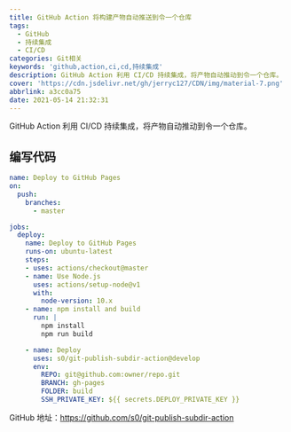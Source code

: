 ```yaml
---
title: GitHub Action 将构建产物自动推送到令一个仓库
tags:
  - GitHub
  - 持续集成
  - CI/CD
categories: Git相关
keywords: 'github,action,ci,cd,持续集成'
description: GitHub Action 利用 CI/CD 持续集成，将产物自动推动到令一个仓库。
cover: 'https://cdn.jsdelivr.net/gh/jerryc127/CDN/img/material-7.png'
abbrlink: a3cc0a75
date: 2021-05-14 21:32:31
---
```


GitHub Action 利用 CI/CD 持续集成，将产物自动推动到令一个仓库。

## 编写代码

``` yml
name: Deploy to GitHub Pages
on:
  push: 
    branches: 
      - master

jobs:
  deploy:
    name: Deploy to GitHub Pages
    runs-on: ubuntu-latest    
    steps:
    - uses: actions/checkout@master
    - name: Use Node.js
      uses: actions/setup-node@v1
      with:
        node-version: 10.x
    - name: npm install and build
      run: |
        npm install
        npm run build

    - name: Deploy
      uses: s0/git-publish-subdir-action@develop
      env:
        REPO: git@github.com:owner/repo.git
        BRANCH: gh-pages
        FOLDER: build
        SSH_PRIVATE_KEY: ${{ secrets.DEPLOY_PRIVATE_KEY }}
```

GitHub 地址：https://github.com/s0/git-publish-subdir-action
